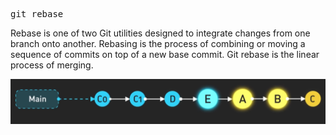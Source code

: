 <pre>git rebase <base> </pre>
Rebase is one of two Git utilities designed to integrate changes from one branch onto another. 
Rebasing is the process of combining or moving a sequence of commits on top of a new base commit. 
Git rebase is the linear process of merging.

![Alt text](rebase.png)

